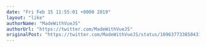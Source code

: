 ```yaml
---
date: "Fri Feb 15 11:55:01 +0000 2019"
layout: "like"
authorName: "MadeWithVueJS"
authorUrl: "https://twitter.com/MadeWithVueJS"
originalPost: "https://twitter.com/MadeWithVueJS/status/1096377338504318978"
---
```

